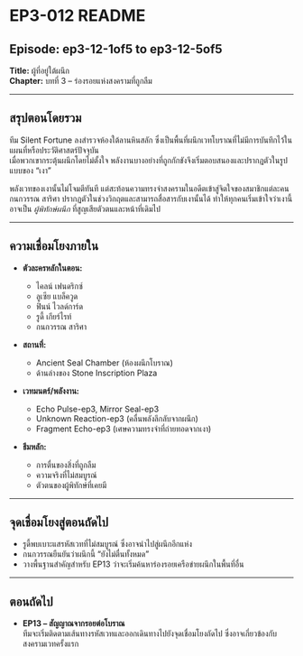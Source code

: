 # EP3-012 README

## Episode: ep3-12-1of5 to ep3-12-5of5  
**Title:** ผู้ที่อยู่ใต้ผนึก  
**Chapter:** บทที่ 3 – ร่องรอยแห่งสงครามที่ถูกลืม  

---

## สรุปตอนโดยรวม

ทีม Silent Fortune ลงสำรวจห้องใต้ลานหินสลัก ซึ่งเป็นพื้นที่ผนึกเวทโบราณที่ไม่มีการบันทึกไว้ในแผนที่หรือประวัติศาสตร์ปัจจุบัน  
เมื่อพวกเขากระตุ้นผนึกโดยไม่ตั้งใจ พลังงานบางอย่างที่ถูกกักขังจึงเริ่มตอบสนองและปรากฏตัวในรูปแบบของ “เงา”

พลังเวทของเงานั้นไม่โจมตีทันที แต่สะท้อนความทรงจำสงครามในอดีตเข้าสู่จิตใจของสมาชิกแต่ละคน  
กนกวรรณ สาริศา ปรากฏตัวในช่วงวิกฤตและสามารถสื่อสารกับเงานั้นได้ ทำให้ทุกคนเริ่มเข้าใจว่าเงานี้อาจเป็น *ผู้พิทักษ์ผนึก* ที่สูญเสียตัวตนและหน้าที่เดิมไป

---

## ความเชื่อมโยงภายใน

- **ตัวละครหลักในตอน:**  
  - ไคลน์ เฟนดริกซ์  
  - ลูเซีย แบล็ควูด  
  - ฟินน์ ไวลด์การ์ด  
  - รูดี้ เกียร์ไรท์  
  - กนกวรรณ สาริศา

- **สถานที่:**  
  - Ancient Seal Chamber (ห้องผนึกโบราณ)  
  - ด้านล่างของ Stone Inscription Plaza 
- **เวทมนตร์/พลังงาน:**  
  - Echo Pulse-ep3, Mirror Seal-ep3  
  - Unknown Reaction-ep3 (คลื่นพลังลึกลับจากผนึก)  
  - Fragment Echo-ep3 (เศษความทรงจำที่ถ่ายทอดจากเงา)

- **ธีมหลัก:**  
  - การตื่นของสิ่งที่ถูกลืม  
  - ความจริงที่ไม่สมบูรณ์  
  - ตัวตนของผู้พิทักษ์ที่เคยมี

---

## จุดเชื่อมโยงสู่ตอนถัดไป

- รูดี้พบเบาะแสรหัสเวทที่ไม่สมบูรณ์ ซึ่งอาจนำไปสู่ผนึกอีกแห่ง
- กนกวรรณยืนยันว่าผนึกนี้ “ยังไม่ตื่นทั้งหมด”
- วางพื้นฐานสำคัญสำหรับ EP13 ว่าจะเริ่มค้นหาร่องรอยเครือข่ายผนึกในพื้นที่อื่น

---

## ตอนถัดไป

- **EP13 – สัญญาณจากรอยต่อโบราณ**  
ทีมจะเริ่มติดตามเส้นทางรหัสเวทและออกเดินทางไปยังจุดเชื่อมโยงถัดไป ซึ่งอาจเกี่ยวข้องกับสงครามเวทครั้งแรก
